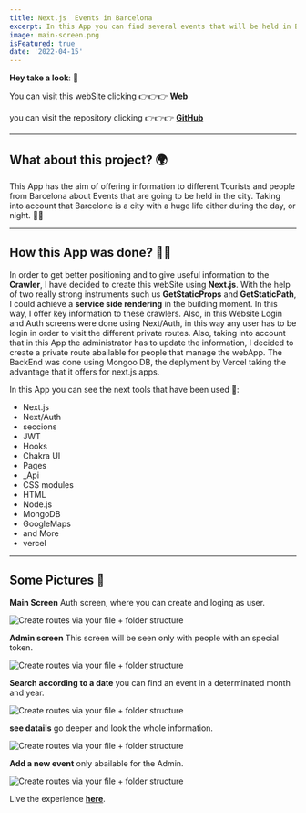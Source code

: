 ```yaml
---
title: Next.js  Events in Barcelona
excerpt: In this App you can find several events that will be held in Barcelona using a filter according to the Date. ⚽🎤🎹
image: main-screen.png
isFeatured: true
date: '2022-04-15'
---
```


**Hey take a look**: 👀

You can visit this webSite clicking 👉👉👉 [**Web**](https://events-in-barcelona.vercel.app/)

you can visit the repository clicking 👉👉👉 [**GitHub**](https://github.com/lolo-vignolo/Events-in-Barcelona)

---

## What about this project? 🌍

This App has the aim of offering information to different Tourists and people from Barcelona about Events that are going to be held in the city. Taking into account that Barcelone is a city with a huge life either during the day, or night. 🎉🎊

---

## How this App was done? 👨‍💻

In order to get better positioning and to give useful information to the **Crawler**, I have decided to create this webSite using **Next.js**. With the help of two really strong instruments such us **GetStaticProps** and **GetStaticPath**, I could achieve a **service side rendering** in the building moment. In this way, I offer key information to these crawlers. Also, in this Website Login and Auth screens were done using Next/Auth, in this way any user has to be login in order to visit the different private routes. Also, taking into account that in this App the administrator has to update the information, I decided to create a private route abailable for people that manage the webApp. The BackEnd was done using Mongoo DB, the deplyment by Vercel taking the advantage that it offers for next.js apps.

In this App you can see the next tools that have been used 🧨:

- Next.js
- Next/Auth
- seccions
- JWT
- Hooks
- Chakra UI
- Pages
- \_Api
- CSS modules
- HTML
- Node.js
- MongoDB
- GoogleMaps
- and More
- vercel

---

## Some Pictures 🎨

**Main Screen** Auth screen, where you can create and loging as user.

![Create routes via your file + folder structure](auth.png)

**Admin screen** This screen will be seen only with people with an special token.

![Create routes via your file + folder structure](create.png)

**Search according to a date** you can find an event in a determinated month and year.

![Create routes via your file + folder structure](main-screen.png)

**see datails** go deeper and look the whole information.

![Create routes via your file + folder structure](information.png)

**Add a new event** only abailable for the Admin.

![Create routes via your file + folder structure](newEvent.png)

Live the experience [**here**](https://events-in-barcelona.vercel.app/).
